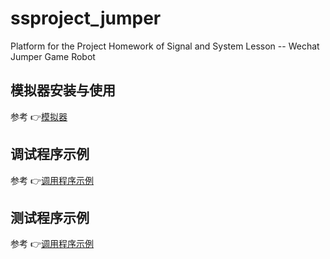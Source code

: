 # ssproject_jumper

Platform for the Project Homework of Signal and System Lesson -- Wechat Jumper Game Robot

## 模拟器安装与使用

参考 👉[模拟器](./dependency/README.md)

## 调试程序示例

参考 👉[调用程序示例](./src/README.md)

## 测试程序示例

参考 👉[调用程序示例](./test/README.md)
